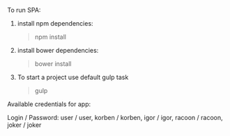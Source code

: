 To run SPA:

1. install npm dependencies:

	> npm install

2. install bower dependencies:

	> bower install

3. To start a project use default gulp task

	> gulp


Available credentials for app:

Login / Password:
user / user,
korben / korben,
igor / igor,
racoon / racoon,
joker / joker


